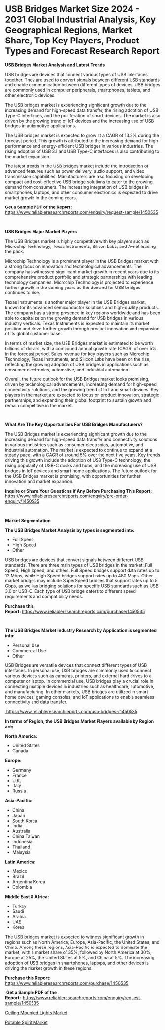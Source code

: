 <p><h1>USB Bridges Market Size 2024 - 2031 Global Industrial Analysis, Key Geographical Regions, Market Share, Top Key Players, Product Types and Forecast Research Report</h1></p><p><strong>USB Bridges Market Analysis and Latest Trends</strong></p>
<p><p>USB bridges are devices that connect various types of USB interfaces together. They are used to convert signals between different USB standards and enable communication between different types of devices. USB bridges are commonly used in computer peripherals, smartphones, tablets, and other electronic devices.</p><p>The USB bridges market is experiencing significant growth due to the increasing demand for high-speed data transfer, the rising adoption of USB Type-C interfaces, and the proliferation of smart devices. The market is also driven by the growing trend of IoT devices and the increasing use of USB bridges in automotive applications.</p><p>The USB bridges market is expected to grow at a CAGR of 13.3% during the forecast period. This growth is attributed to the increasing demand for high-performance and energy-efficient USB bridges in various industries. The rising adoption of USB 3.1 and USB Type-C interfaces is also contributing to the market expansion.</p><p>The latest trends in the USB bridges market include the introduction of advanced features such as power delivery, audio support, and video transmission capabilities. Manufacturers are also focusing on developing compact and cost-effective USB bridge solutions to cater to the growing demand from consumers. The increasing integration of USB bridges in smartphones, laptops, and other consumer electronics is expected to drive market growth in the coming years.</p></p>
<p><strong>Get a Sample PDF of the Report:&nbsp;</strong> <a href="https://www.reliableresearchreports.com/enquiry/request-sample/1450535">https://www.reliableresearchreports.com/enquiry/request-sample/1450535</a></p>
<p>&nbsp;</p>
<p><strong>USB Bridges Major Market Players</strong></p>
<p><p>The USB Bridges market is highly competitive with key players such as Microchip Technology, Texas Instruments, Silicon Labs, and Avnet leading the pack. </p><p>Microchip Technology is a prominent player in the USB Bridges market with a strong focus on innovation and technological advancements. The company has witnessed significant market growth in recent years due to its comprehensive product portfolio and strategic partnerships with leading technology companies. Microchip Technology is projected to experience further growth in the coming years as the demand for USB bridges continues to rise.</p><p>Texas Instruments is another major player in the USB Bridges market, known for its advanced semiconductor solutions and high-quality products. The company has a strong presence in key regions worldwide and has been able to capitalize on the growing demand for USB bridges in various industry verticals. Texas Instruments is expected to maintain its market position and drive further growth through product innovation and expansion of its global customer base.</p><p>In terms of market size, the USB Bridges market is estimated to be worth billions of dollars, with a compound annual growth rate (CAGR) of over 5% in the forecast period. Sales revenue for key players such as Microchip Technology, Texas Instruments, and Silicon Labs have been on the rise, reflecting the growing adoption of USB bridges in applications such as consumer electronics, automotive, and industrial automation.</p><p>Overall, the future outlook for the USB Bridges market looks promising, driven by technological advancements, increasing demand for high-speed connectivity solutions, and the growing trend of IoT and smart devices. Key players in the market are expected to focus on product innovation, strategic partnerships, and expanding their global footprint to sustain growth and remain competitive in the market.</p></p>
<p>&nbsp;</p>
<p><strong>What Are The Key Opportunities For USB Bridges Manufacturers?</strong></p>
<p><p>The USB Bridges market is experiencing significant growth due to the increasing demand for high-speed data transfer and connectivity solutions in various industries such as consumer electronics, automotive, and industrial automation. The market is expected to continue to expand at a steady pace, with a CAGR of around 5% over the next five years. Key trends driving this growth include the adoption of USB Type-C technology, the rising popularity of USB-C docks and hubs, and the increasing use of USB bridges in IoT devices and smart home applications. The future outlook for the USB Bridges market is promising, with opportunities for further innovation and market expansion.</p></p>
<p><strong>Inquire or Share Your Questions If Any Before Purchasing This Report:</strong> <a href="https://www.reliableresearchreports.com/enquiry/pre-order-enquiry/1450535">https://www.reliableresearchreports.com/enquiry/pre-order-enquiry/1450535</a></p>
<p>&nbsp;</p>
<p><strong>Market Segmentation</strong></p>
<p><strong>The USB Bridges Market Analysis by types is segmented into:</strong></p>
<p><ul><li>Full Speed</li><li>High Speed</li><li>Other</li></ul></p>
<p><p>USB bridges are devices that convert signals between different USB standards. There are three main types of USB bridges in the market: Full Speed, High Speed, and others. Full Speed bridges support data rates up to 12 Mbps, while High Speed bridges support rates up to 480 Mbps. Other market bridges may include SuperSpeed bridges that support rates up to 5 Gbps, as well as bridging solutions for specific USB standards such as USB 3.0 or USB-C. Each type of USB bridge caters to different speed requirements and compatibility needs.</p></p>
<p><strong>Purchase this Report:&nbsp;</strong><a href="https://www.reliableresearchreports.com/purchase/1450535">https://www.reliableresearchreports.com/purchase/1450535</a></p>
<p>&nbsp;</p>
<p><strong>The USB Bridges Market Industry Research by Application is segmented into:</strong></p>
<p><ul><li>Personal Use</li><li>Commercial Use</li><li>Other</li></ul></p>
<p><p>USB Bridges are versatile devices that connect different types of USB interfaces. In personal use, USB bridges are commonly used to connect various devices such as cameras, printers, and external hard drives to a computer or laptop. In commercial use, USB bridges play a crucial role in connecting multiple devices in industries such as healthcare, automotive, and manufacturing. In other markets, USB bridges are utilized in smart home devices, gaming consoles, and IoT applications to enable seamless connectivity and data transfer.</p></p>
<p><a href="https://www.reliableresearchreports.com/usb-bridges-r1450535">&nbsp;https://www.reliableresearchreports.com/usb-bridges-r1450535</a></p>
<p><strong>In terms of Region, the USB Bridges Market Players available by Region are:</strong></p>
<p>
    <p> <strong> North America: </strong>
        <ul>
            <li>United States</li>
            <li>Canada</li>
        </ul>
        </p> 
    <p> <strong> Europe: </strong>
        <ul>
            <li>Germany</li>
            <li>France</li>
            <li>U.K.</li>
            <li>Italy</li>
            <li>Russia</li>
        </ul>
        </p> 
    <p> <strong> Asia-Pacific: </strong>
        <ul>
            <li>China</li>
            <li>Japan</li>
            <li>South Korea</li>
            <li>India</li>
            <li>Australia</li>
            <li>China Taiwan</li>
            <li>Indonesia</li>
            <li>Thailand</li>
            <li>Malaysia</li>
        </ul>
        </p> 
    <p> <strong> Latin America: </strong>
        <ul>
            <li>Mexico</li>
            <li>Brazil</li>
            <li>Argentina Korea</li>
            <li>Colombia</li>
        </ul>
        </p> 
    <p> <strong> Middle East & Africa: </strong>
        <ul>
            <li>Turkey</li>
            <li>Saudi</li>
            <li>Arabia</li>
            <li>UAE</li>
            <li>Korea</li>
        </ul>
    </p>
    </p>
<p><p>The USB bridges market is expected to witness significant growth in regions such as North America, Europe, Asia-Pacific, the United States, and China. Among these regions, Asia-Pacific is expected to dominate the market, with a market share of 35%, followed by North America at 30%, Europe at 25%, the United States at 5%, and China at 5%. The increasing adoption of USB bridges in smartphones, laptops, and other devices is driving the market growth in these regions.</p></p>
<p><strong>Purchase this Report: </strong><a href="https://www.reliableresearchreports.com/purchase/1450535">https://www.reliableresearchreports.com/purchase/1450535</a></p>
<p>&nbsp;<strong>Get a Sample PDF of the Report:&nbsp;&nbsp;</strong><a href="https://www.reliableresearchreports.com/enquiry/request-sample/1450535">https://www.reliableresearchreports.com/enquiry/request-sample/1450535</a></p>
<p><strong></strong></p>
<p><p><a href="https://github.com/dianemacle6776/Market-Research-Report-List-1/blob/main/ceiling-mounted-lights-market.md">Ceiling Mounted Lights Market</a></p><p><a href="https://view.publitas.com/reportprime-1/insights-into-the-potable-spirit-industry-market-financial-status-market-size-and-revenue-analysis-up-to-2031/">Potable Spirit Market</a></p></p>